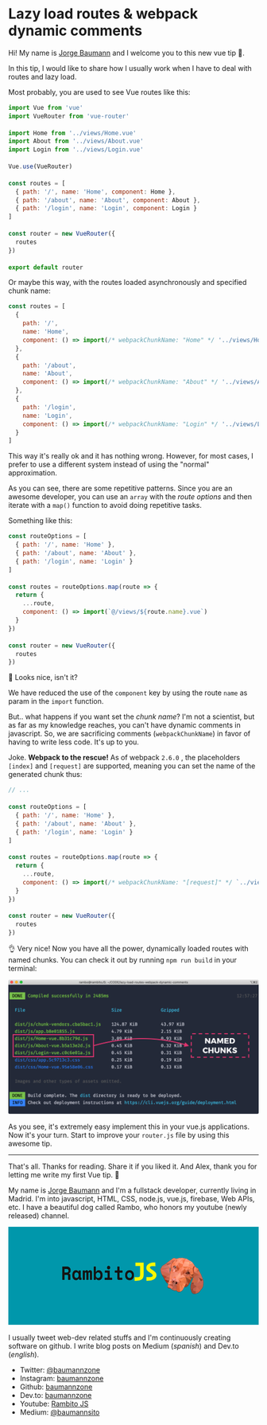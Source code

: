 # Lazy load routes & webpack dynamic comments

Hi! My name is [Jorge Baumann](https://twitter.com/baumannzone) and I welcome you to this new vue tip 🖖.

In this tip, I would like to share how I usually work when I have to deal with routes and lazy load.

Most probably, you are used to see Vue routes like this:

```javascript
import Vue from 'vue'
import VueRouter from 'vue-router'

import Home from '../views/Home.vue'
import About from '../views/About.vue'
import Login from '../views/Login.vue'

Vue.use(VueRouter)

const routes = [
  { path: '/', name: 'Home', component: Home },
  { path: '/about', name: 'About', component: About },
  { path: '/login', name: 'Login', component: Login }
]

const router = new VueRouter({
  routes
})

export default router
```



Or maybe this way, with the routes loaded asynchronously and specified chunk name:

```javascript
const routes = [
  {
    path: '/',
    name: 'Home',
    component: () => import(/* webpackChunkName: "Home" */ '../views/Home.vue')
  },
  {
    path: '/about',
    name: 'About',
    component: () => import(/* webpackChunkName: "About" */ '../views/About.vue')
  },
  {
    path: '/login',
    name: 'Login',
    component: () => import(/* webpackChunkName: "Login" */ '../views/Login.vue')
  }
]
```

This way it's really ok and it has nothing wrong. However, for most cases, I prefer to use a different system instead of using the "normal" approximation. 

As you can see, there are some repetitive patterns. Since you are an awesome developer, you can use an `array` with the *route options* and then iterate with a `map()` function to avoid doing repetitive tasks.

Something like this:

```javascript
const routeOptions = [
  { path: '/', name: 'Home' },
  { path: '/about', name: 'About' },
  { path: '/login', name: 'Login' }
]

const routes = routeOptions.map(route => {
  return {
    ...route,
    component: () => import(`@/views/${route.name}.vue`)
  }
})

const router = new VueRouter({
  routes
})
```

🤩 Looks nice, isn't it?

We have reduced the use of the `component` key by using the route `name` as param in the `import` function. 

But.. what happens if you want set the *chunk name*? 
I'm not a scientist, but as far as my knowledge reaches, you can't have dynamic comments in javascript. So, we are sacrificing comments (`webpackChunkName`) in favor of having to write less code. It's up to you.

Joke. **Webpack to the rescue!** As of webpack `2.6.0` , the placeholders `[index]` and `[request]` are supported, meaning you can set the name of the generated chunk thus:

```javascript
// ...

const routeOptions = [
  { path: '/', name: 'Home' },
  { path: '/about', name: 'About' },
  { path: '/login', name: 'Login' }
]

const routes = routeOptions.map(route => {
  return {
    ...route,
    component: () => import(/* webpackChunkName: "[request]" */ `../views/${route.name}.vue`)
  }
})

const router = new VueRouter({
  routes
})
```

👌 Very nice! Now you have all the power, dynamically loaded routes with named chunks. You can check it out by running `npm run build` in your terminal:

![build](build.png)

As you see, it's extremely easy implement this in your vue.js applications. Now it's your turn. Start to improve your `router.js` file by using this awesome tip.



---



That's all. Thanks for reading. Share it if you liked it. And Alex, thank you for letting me write my first Vue tip. 🤘

My name is [Jorge Baumann](https://instagram.com/baumannzone) and I'm a fullstack developer, currently living in Madrid. I'm into javascript, HTML, CSS, node.js, vue.js, firebase, Web APIs, etc. 
I have a beautiful dog called Rambo, who honors my youtube (newly released) channel.

[![rambitoJS](rambitoJS.png)](https://www.youtube.com/channel/UCTTj5ztXnGeDRPFVsBp7VMA)

I usually tweet web-dev related stuffs and I'm continuously creating software on github. I write blog posts on Medium (*spanish*) and Dev.to (*english*). 

- Twitter: [@baumannzone](https://twitter.com/baumannzone)
- Instagram: [baumannzone](https://instagram.com/baumannzone)
- Github: [baumannzone](https://github.com/baumannzone)
- Dev.to: [baumannzone](https://dev.to/baumannzone)
- Youtube: [Rambito JS](https://www.youtube.com/channel/UCTTj5ztXnGeDRPFVsBp7VMA)
- Medium: [@baumannsito](https://medium.com/@baumannsito/testing-con-javascript-tutorial-bb85745f2b6e)
